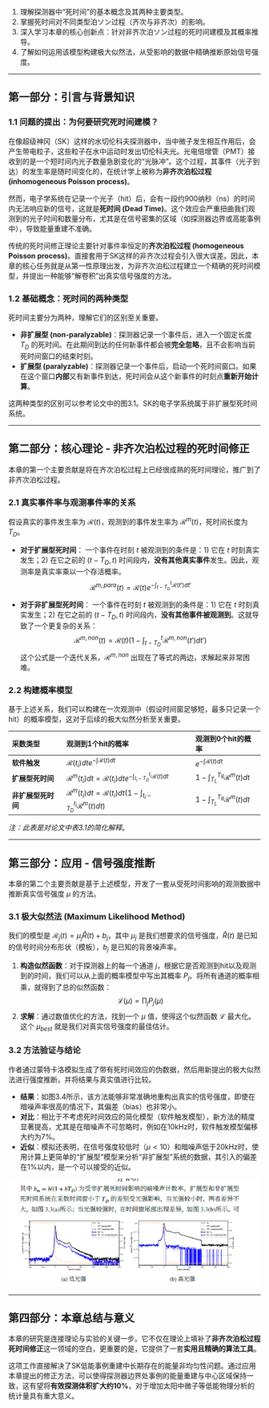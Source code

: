 1.  理解探测器中“死时间”的基本概念及其两种主要类型。
2.  掌握死时间对不同类型泊ソン过程（齐次与非齐次）的影响。
3.  深入学习本章的核心创新点：针对非齐次泊ソン过程的死时间建模及其概率推导。
4.  了解如何运用该模型构建极大似然法，从受影响的数据中精确推断原始信号强度。

---

## 第一部分：引言与背景知识

### 1.1 问题的提出：为何要研究死时间建模？

在像超级神冈（SK）这样的水切伦科夫探测器中，当中微子发生相互作用后，会产生带电粒子，这些粒子在水中运动时发出切伦科夫光。光电倍增管（PMT）接收到的是一个短时间内光子数量急剧变化的“光脉冲”。这个过程，其事件（光子到达）的发生率是随时间变化的，在统计学上被称为**非齐次泊松过程 (inhomogeneous Poisson process)**。

然而，电子学系统在记录一个光子（hit）后，会有一段约900纳秒（ns）的时间内无法响应新的信号，这就是**死时间 (Dead Time)**。这个效应会严重扭曲我们观测到的光子时间和数量分布，尤其是在信号密集的区域（如探测器边界或高能事例中），导致能量重建不准确。

传统的死时间修正理论主要针对事件率恒定的**齐次泊松过程 (homogeneous Poisson process)**。直接套用于SK这样的非齐次过程会引入很大误差。因此，本章的核心任务就是从第一性原理出发，为非齐次泊松过程建立一个精确的死时间模型，并提出一种能够“解卷积”出真实信号强度的方法。

### 1.2 基础概念：死时间的两种类型

死时间主要分为两种，理解它们的区别至关重要。

* **非扩展型 (non-paralyzable)**：探测器记录一个事件后，进入一个固定长度 $T_D$ 的死时间。在此期间到达的任何新事件都会被**完全忽略**，且不会影响当前死时间窗口的结束时刻。
* **扩展型 (paralyzable)**：探测器记录一个事件后，启动一个死时间窗口。如果在这个窗口**内部**又有新事件到达，死时间会从这个新事件的时刻点**重新开始计算**。

这两种类型的区别可以参考论文中的图3.1。SK的电子学系统属于非扩展型死时间系统。

---

## 第二部分：核心理论 - 非齐次泊松过程的死时间修正

本章的第一个主要贡献是将在齐次泊松过程上已经很成熟的死时间理论，推广到了非齐次泊松过程。

### 2.1 真实事件率与观测事件率的关系

假设真实的事件发生率为 $\mathcal{R}(t)$，观测到的事件发生率为 $\mathcal{R}^m(t)$，死时间长度为 $T_D$。

* **对于扩展型死时间**：
    一个事件在时刻 $t$ 被观测到的条件是：1) 它在 $t$ 时刻真实发生；2) 在它之前的 $(t-T_D, t)$ 时间段内，**没有其他真实事件**发生。因此，观测率是真实率乘以一个存活概率。
    $$\mathcal{R}^{m,para}(t) = \mathcal{R}(t) e^{-\int_{t-T_{D}}^{t}\mathcal{R}(t')dt'}$$

* **对于非扩展型死时间**：
    一个事件在时刻 $t$ 被观测到的条件是：1) 它在 $t$ 时刻真实发生；2) 在它之前的 $(t-T_D, t)$ 时间段内，**没有其他事件被观测到**。这就导致了一个更复杂的关系：
    $$\mathcal{R}^{m,non}(t) = \mathcal{R}(t) \left( 1 - \int_{t-T_{D}}^{t}\mathcal{R}^{m,non}(t')dt' \right)$$
    这个公式是一个迭代关系，$\mathcal{R}^{m,non}$ 出现在了等式的两边，求解起来非常困难。

### 2.2 构建概率模型

基于上述关系，我们可以构建在一次观测中（假设时间窗足够短，最多只记录一个hit）的概率模型，这对于后续的极大似然分析至关重要。

| 采数类型 | 观测到1个hit的概率 | 观测到0个hit的概率 |
| :--- | :--- | :--- |
| **软件触发** | $\mathcal{R}(t_i) dt e^{-\int \mathcal{R}(t) dt}$ | $e^{-\int \mathcal{R}(t) dt}$ |
| **扩展型死时间** | $\mathcal{R}^m(t_i) dt = \mathcal{R}(t_i) dt e^{-\int_{t_i-T_D}^{t_i}\mathcal{R}(t)dt}$ | $1 - \int_{T_L}^{T_R}\mathcal{R}^m(t)dt$ |
| **非扩展型死时间** | $\mathcal{R}^m(t_i) dt = \mathcal{R}(t_i) dt (1 - \int_{t_i-T_D}^{t_i}\mathcal{R}^m(t)dt)$ | $1 - \int_{T_L}^{T_R}\mathcal{R}^m(t)dt$ |

*注：此表是对论文中表3.1的简化解释*。


---

## 第三部分：应用 - 信号强度推断

本章的第二个主要贡献是基于上述模型，开发了一套从受死时间影响的观测数据中推断真实信号强度 $\mu$ 的方法。

### 3.1 极大似然法 (Maximum Likelihood Method)

我们的模型是 $\mathcal{R}_{j}(t) = \mu_{j}\hat{R}(t) + b_{j}$，其中 $\mu_j$ 是我们想要求的信号强度，$\hat{R}(t)$ 是已知的信号时间分布形状（模板），$b_j$ 是已知的背景噪声率。

1.  **构造似然函数**：对于探测器上的每一个通道 $j$，根据它是否观测到hit以及观测到的时间，我们可以从上面的概率模型中写出其概率 $P_j$。将所有通道的概率相乘，就得到了总的似然函数：
    $$\mathcal{L}(\mu) = \prod_{j} P_j(\mu)$$
2.  **求解**：通过数值优化的方法，找到一个 $\mu$ 值，使得这个似然函数 $\mathcal{L}$ 最大化。这个 $\mu_{best}$ 就是我们对真实信号强度的最佳估计。

### 3.2 方法验证与结论

作者通过蒙特卡洛模拟生成了带有死时间效应的伪数据，然后用新提出的极大似然法进行强度推断，并将结果与真实值进行比较。

* **结果**：如图3.4所示，该方法能够非常准确地重构出真实的信号强度，即使在暗噪声率很高的情况下，其偏差（bias）也非常小。
* **对比**：相比于不考虑死时间效应的简化模型（软件触发模型），新方法的精度显著提高，尤其是在暗噪声不可忽略时，例如在10kHz时，软件触发模型偏移大约为7%。
* **近似**：模拟还表明，在信号强度较低时（$\mu < 10$）和暗噪声低于20kHz时，使用计算上更简单的“扩展型”模型来分析“非扩展型”系统的数据，其引入的偏差在1%以内，是一个可以接受的近似。

![1755138119163](./dead_time.zh/1755138119163.png)



---

## 第四部分：本章总结与意义

本章的研究是连接理论与实验的关键一步。它不仅在理论上填补了**非齐次泊松过程死时间修正**这一领域的空白，更重要的是，它提供了一套**实用且精确的算法工具**。

这项工作直接解决了SK低能事例重建中长期存在的能量非均匀性问题。通过应用本章提出的修正方法，可以使得探测器边界处事例的能量重建与中心区域保持一致，这有望将**有效探测体积扩大约10%**，对于增加太阳中微子等低能物理分析的统计量具有重大意义。